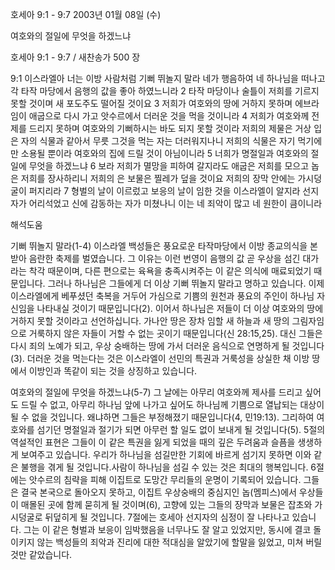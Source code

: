 호세아 9:1 - 9:7 
2003년 01월 08일 (수)

여호와의 절일에 무엇을 하겠느냐



호세아 9:1 - 9:7 / 새찬송가 500 장


9:1 이스라엘아 너는 이방 사람처럼 기뻐 뛰놀지 말라 네가 행음하여 네 하나님을 떠나고 각 타작 마당에서 음행의 값을 좋아 하였느니라 
2 타작 마당이나 술틀이 저희를 기르지 못할 것이며 새 포도주도 떨어질 것이요 
3 저희가 여호와의 땅에 거하지 못하며 에브라임이 애굽으로 다시 가고 앗수르에서 더러운 것을 먹을 것이니라 
4 저희가 여호와께 전제를 드리지 못하며 여호와의 기뻐하시는 바도 되지 못할 것이라 저희의 제물은 거상 입은 자의 식물과 같아서 무릇 그것을 먹는 자는 더러워지나니 저희의 식물은 자기 먹기에만 소용될 뿐이라 여호와의 집에 드릴 것이 아님이니라 
5 너희가 명절일과 여호와의 절일에 무엇을 하겠느냐 
6 보라 저희가 멸망을 피하여 갈지라도 애굽은 저희를 모으고 놉은 저희를 장사하리니 저희의 은 보물은 찔레가 덮을 것이요 저희의 장막 안에는 가시덩굴이 퍼지리라 
7 형벌의 날이 이르렀고 보응의 날이 임한 것을 이스라엘이 알지라 선지자가 어리석었고 신에 감동하는 자가 미쳤나니 이는 네 죄악이 많고 네 원한이 큼이니라

해석도움





기뻐 뛰놀지 말라(1-4) 
이스라엘 백성들은 풍요로운 타작마당에서 이방 종교의식을 본받아 음란한 축제를 벌였습니다. 그 이유는 이런 번영이 음행의 값 곧 우상을 섬긴 대가라는 착각 때문이며, 다른 편으로는 육욕을 충족시켜주는 이 같은 의식에 매료되었기 때문입니다. 그러나 하나님은 그들에게 더 이상 기뻐 뛰놀지 말라고 명하고 있습니다. 이제 이스라엘에게 베푸셨던 축복을 거두어 가심으로 기쁨의 원천과 풍요의 주인이 하나님 자신임을 나타내실 것이기 때문입니다(2). 이어서 하나님은 저들이 더 이상 여호와의 땅에 거하지 못할 것이라고 선언하십니다. 가나안 땅은 장차 임할 새 하늘과 새 땅의 그림자임으로 거룩하지 않은 자들이 거할 수 없는 곳이기 때문입니다(신 28:15,25). 대신 그들은 다시 죄의 노예가 되고, 우상 숭배하는 땅에 가서 더러운 음식으로 연명하게 될 것입니다(3). 더러운 것을 먹는다는 것은 이스라엘이 선민의 특권과 거룩성을 상실한 채 이방 땅에서 이방인과 똑같이 되는 것을 상징하고 있습니다. 



여호와의 절일에 무엇을 하겠느냐(5-7) 
그 날에는 아무리 여호와께 제사를 드리고 싶어도 드릴 수 없고, 아무리 하나님 앞에 나가고 싶어도 하나님께 기쁨으로 열납되는 대상이 될 수 없을 것입니다. 왜냐하면 그들은 부정해졌기 때문입니다(4, 민19:13). 그리하여 여호와를 섬기던 명절일과 절기가 되면 아무런 할 일도 없이 보내게 될 것입니다(5). 5절의 역설적인 표현은 그들이 이 같은 특권을 잃게 되었을 때의 깊은 두려움과 슬픔을 생생하게 보여주고 있습니다. 우리가 하나님을 섬길만한 기회에 바르게 섬기지 못하면 이와 같은 불행을 겪게 될 것입니다.사람이 하나님을 섬길 수 있는 것은 최대의 행복입니다. 6절에는 앗수르의 침략을 피해 이집트로 도망간 무리들의 운명이 기록되어 있습니다. 그들은 결국 본국으로 돌아오지 못하고, 이집트 우상숭배의 중심지인 놉(멤피스)에서 우상들이 매몰된 곳에 함께 묻히게 될 것이며(6), 고향에 있는 그들의 장막과 보물은 잡초와 가시덩굴로 뒤덮히게 될 것입니다. 7절에는 호세아 선지자의 심정이 잘 나타나고 있습니다. 그는 이 같은 형벌과 보응이 임박했음을 너무나도 잘 알고 있었지만, 동시에 결코 돌이키지 않는 백성들의 죄악과 진리에 대한 적대심을 알았기에 할말을 잃었고, 미쳐 버릴 것만 같았습니다.